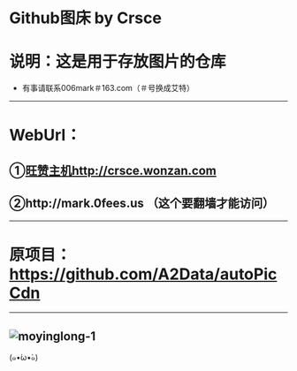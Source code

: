 Github图床 by Crsce
=====
# 说明：这是用于存放图片的仓库
* 有事请联系006mark＃163.com（＃号换成艾特）
-----
# WebUrl：
## ①[旺赞主机](http://crsce.wonzan.com "悬停显示")http://crsce.wonzan.com
## ②http://mark.0fees.us （这个要翻墙才能访问）
-----
# 原项目：https://github.com/A2Data/autoPicCdn
-----
![moyinglong-1](https://cdn.jsdelivr.net/gh/text-01/imagestorage/2020/08/23/ff3908.png "康什么康！没康过龙嘛？")
-----
(๑•́ω•̀๑)
